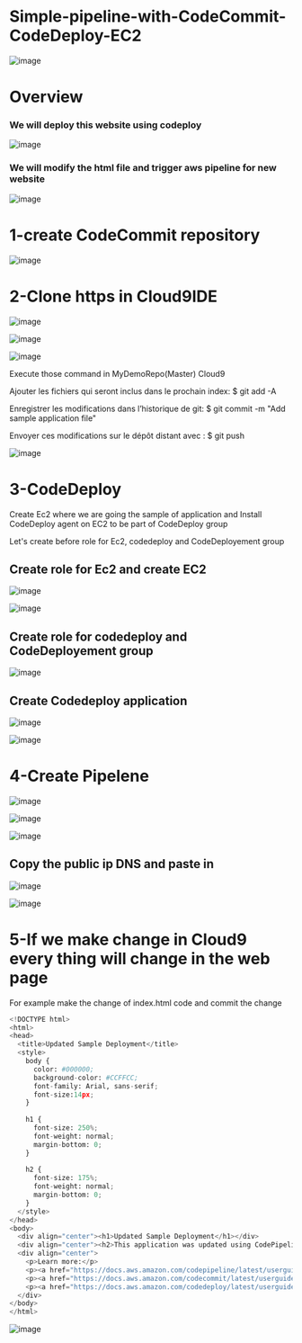 # Simple-pipeline-with-CodeCommit-CodeDeploy-EC2

![image](https://github.com/felixdagnon/demo-simple-pipeline/assets/91665833/32c5f0ea-0781-40b7-a01c-d47b2469bdd0)

# Overview

### We will deploy this website using codeploy

![image](https://github.com/felixdagnon/demo-simple-pipeline/assets/91665833/59783049-bcaf-464c-9fcd-d8247e4ce2bc)


### We will modify the html file and trigger aws pipeline for new website

![image](https://github.com/felixdagnon/demo-simple-pipeline/assets/91665833/e215e25f-39d3-47ee-bc6e-a417bf05f9ce)

# 1-create CodeCommit repository

![image](https://github.com/felixdagnon/demo-simple-pipeline/assets/91665833/efb4aca6-3869-453a-bda3-2cbd49b1ac97)

# 2-Clone https in Cloud9IDE

![image](https://github.com/felixdagnon/demo-simple-pipeline/assets/91665833/8117ecd9-33f3-4a7d-a8cd-696f16864bc9)

![image](https://github.com/felixdagnon/demo-simple-pipeline/assets/91665833/0b5f5069-e624-489a-ae54-e71951181caf)

![image](https://github.com/felixdagnon/demo-simple-pipeline/assets/91665833/0650ebcf-e4d8-454e-a80b-9563440e6e62)

Execute those command in MyDemoRepo(Master) Cloud9

Ajouter les fichiers qui seront inclus dans le prochain index: $ git add -A

Enregistrer les modifications dans l’historique de git: $ git commit -m "Add sample application file"

Envoyer ces modifications sur le dépôt distant avec : $ git push

![image](https://github.com/felixdagnon/demo-simple-pipeline/assets/91665833/7662451f-57c8-4635-8f7d-623bfd9eb80e)

# 3-CodeDeploy

Create Ec2 where we are going the sample of application and Install CodeDeploy agent on EC2 to be part of CodeDeploy group


Let's create before role for Ec2, codedeploy and CodeDeployement group

## Create role for Ec2 and create EC2

![image](https://github.com/felixdagnon/demo-simple-pipeline/assets/91665833/092744fe-3eca-4133-97f0-0411a249eb45)

![image](https://github.com/felixdagnon/demo-simple-pipeline/assets/91665833/1c7926e1-d639-438f-92b3-d7de7fbd12e7)

## Create role for codedeploy and CodeDeployement group

![image](https://github.com/felixdagnon/demo-simple-pipeline/assets/91665833/95f10d87-bf74-4c43-94a2-991252b12ab6)

## Create Codedeploy application

![image](https://github.com/felixdagnon/demo-simple-pipeline/assets/91665833/a7d3b527-e00b-40da-ada9-f562b54a3663)

![image](https://github.com/felixdagnon/demo-simple-pipeline/assets/91665833/5fa9e908-c66f-4717-a24f-bba2e650e3c3)


# 4-Create Pipelene

![image](https://github.com/felixdagnon/demo-simple-pipeline/assets/91665833/00aea403-2300-44bc-adfe-92cbc2ee1e6d)

![image](https://github.com/felixdagnon/demo-simple-pipeline/assets/91665833/6c42da52-b4fd-4469-87ab-36a542e67d68)

![image](https://github.com/felixdagnon/demo-simple-pipeline/assets/91665833/c48737ab-13e3-42b1-a0c0-ba806d923f1f)

## Copy the public ip DNS and paste in

![image](https://github.com/felixdagnon/demo-simple-pipeline/assets/91665833/a9f8498d-7817-4045-958d-ace5fba4db5f)

![image](https://github.com/felixdagnon/demo-simple-pipeline/assets/91665833/75c2378b-5484-4d14-ac79-33af7baff1e3)

# 5-If we make change in Cloud9 every thing will change in the web page

For example make the change of index.html code and commit the change


```py
<!DOCTYPE html>
<html>
<head>
  <title>Updated Sample Deployment</title>
  <style>
    body {
      color: #000000;
      background-color: #CCFFCC;
      font-family: Arial, sans-serif;  
      font-size:14px;
    }
        
    h1 {
      font-size: 250%;
      font-weight: normal;
      margin-bottom: 0;
    }
    
    h2 {
      font-size: 175%;
      font-weight: normal;
      margin-bottom: 0;
    }
  </style>
</head>
<body>
  <div align="center"><h1>Updated Sample Deployment</h1></div>
  <div align="center"><h2>This application was updated using CodePipeline, CodeCommit, and CodeDeploy.</h2></div>
  <div align="center">
    <p>Learn more:</p> 
    <p><a href="https://docs.aws.amazon.com/codepipeline/latest/userguide/">CodePipeline User Guide</a></p>
    <p><a href="https://docs.aws.amazon.com/codecommit/latest/userguide/">CodeCommit User Guide</a></p>
    <p><a href="https://docs.aws.amazon.com/codedeploy/latest/userguide/">CodeDeploy User Guide</a></p>
  </div>
</body>
</html>
```


![image](https://github.com/felixdagnon/demo-simple-pipeline/assets/91665833/e253889c-38ad-42f2-ad32-6f0f04da9db7)












































